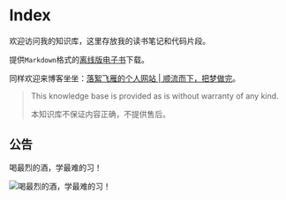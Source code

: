 # Index

欢迎访问我的知识库，这里存放我的读书笔记和代码片段。

提供`Markdown`格式的[离线版电子书](https://github.com/luoxufeiyan/wiki.luoxufeiyan.com/tree/master/docs)下载。

同样欢迎来博客坐坐：[落絮飞雁的个人网站 | 顺流而下，把梦做完](https://www.luoxufeiyan.com/)。

> This knowledge base is provided as is without warranty of any kind. 
> 
> 本知识库不保证内容正确，不提供售后。

## 公告
喝最烈的酒，学最难的习！

![喝最烈的酒，学最难的习！](https://i.loli.net/2020/07/19/IYMhlByW9C5Au2c.gif)
